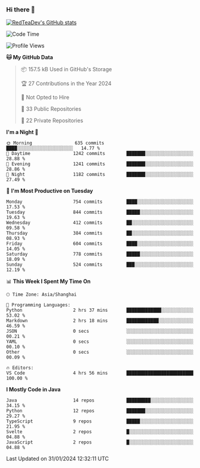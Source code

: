 ### Hi there 👋

<!--
**RedTeaDev/RedTeaDev** is a ✨ _special_ ✨ repository because its `README.md` (this file) appears on your GitHub profile.

Here are some ideas to get you started:

- 🔭 I’m currently working on ...
- 🌱 I’m currently learning ...
- 👯 I’m looking to collaborate on ...
- 🤔 I’m looking for help with ...
- 💬 Ask me about ...
- 📫 How to reach me: ...
- 😄 Pronouns: ...
- ⚡ Fun fact: ...
-->

<!--
[![wakatime](https://wakatime.com/badge/user/6b101ed0-04c0-4490-9283-eb61f2efff96.svg)](https://wakatime.com/@6b101ed0-04c0-4490-9283-eb61f2efff96)
!-->

[![RedTeaDev's GitHub stats](https://github-readme-stats.vercel.app/api?username=RedTeaDev)](https://github.com/anuraghazra/github-readme-stats)
<!--
[![willianrod's wakatime stats](https://github-readme-stats.vercel.app/api/wakatime?username=RedTeaDev)](https://github.com/anuraghazra/github-readme-stats)
!-->
<!--START_SECTION:waka-->
![Code Time](http://img.shields.io/badge/Code%20Time-2%2C018%20hrs%2036%20mins-blue)

![Profile Views](http://img.shields.io/badge/Profile%20Views-21-blue)

**🐱 My GitHub Data** 

> 📦 157.5 kB Used in GitHub's Storage 
 > 
> 🏆 27 Contributions in the Year 2024
 > 
> 🚫 Not Opted to Hire
 > 
> 📜 33 Public Repositories 
 > 
> 🔑 22 Private Repositories 
 > 
**I'm a Night 🦉** 

```text
🌞 Morning                635 commits         ████░░░░░░░░░░░░░░░░░░░░░   14.77 % 
🌆 Daytime                1242 commits        ███████░░░░░░░░░░░░░░░░░░   28.88 % 
🌃 Evening                1241 commits        ███████░░░░░░░░░░░░░░░░░░   28.86 % 
🌙 Night                  1182 commits        ███████░░░░░░░░░░░░░░░░░░   27.49 % 
```
📅 **I'm Most Productive on Tuesday** 

```text
Monday                   754 commits         ████░░░░░░░░░░░░░░░░░░░░░   17.53 % 
Tuesday                  844 commits         █████░░░░░░░░░░░░░░░░░░░░   19.63 % 
Wednesday                412 commits         ██░░░░░░░░░░░░░░░░░░░░░░░   09.58 % 
Thursday                 384 commits         ██░░░░░░░░░░░░░░░░░░░░░░░   08.93 % 
Friday                   604 commits         ████░░░░░░░░░░░░░░░░░░░░░   14.05 % 
Saturday                 778 commits         █████░░░░░░░░░░░░░░░░░░░░   18.09 % 
Sunday                   524 commits         ███░░░░░░░░░░░░░░░░░░░░░░   12.19 % 
```


📊 **This Week I Spent My Time On** 

```text
🕑︎ Time Zone: Asia/Shanghai

💬 Programming Languages: 
Python                   2 hrs 37 mins       █████████████░░░░░░░░░░░░   53.02 % 
Markdown                 2 hrs 18 mins       ████████████░░░░░░░░░░░░░   46.59 % 
JSON                     0 secs              ░░░░░░░░░░░░░░░░░░░░░░░░░   00.21 % 
YAML                     0 secs              ░░░░░░░░░░░░░░░░░░░░░░░░░   00.10 % 
Other                    0 secs              ░░░░░░░░░░░░░░░░░░░░░░░░░   00.09 % 

🔥 Editors: 
VS Code                  4 hrs 56 mins       █████████████████████████   100.00 % 
```

**I Mostly Code in Java** 

```text
Java                     14 repos            █████████░░░░░░░░░░░░░░░░   34.15 % 
Python                   12 repos            ███████░░░░░░░░░░░░░░░░░░   29.27 % 
TypeScript               9 repos             █████░░░░░░░░░░░░░░░░░░░░   21.95 % 
Svelte                   2 repos             █░░░░░░░░░░░░░░░░░░░░░░░░   04.88 % 
JavaScript               2 repos             █░░░░░░░░░░░░░░░░░░░░░░░░   04.88 % 
```




 Last Updated on 31/01/2024 12:32:11 UTC
<!--END_SECTION:waka-->


